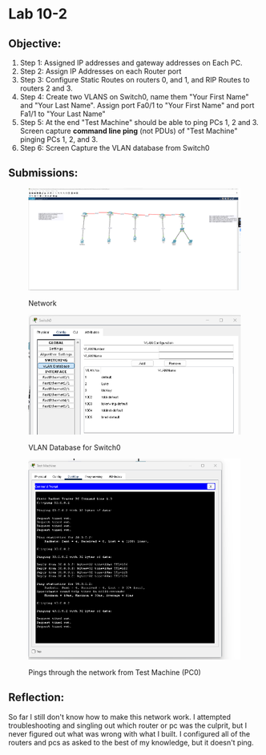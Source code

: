 # Lab 10-2

## Objective:&#x20;

1. Step 1: Assigned IP addresses and gateway addresses on Each PC.
2. Step 2: Assign IP Addresses on each Router port
3. Step 3: Configure Static Routes on routers 0, and 1, and RIP Routes to routers 2 and 3. &#x20;
4. Step 4: Create two VLANS on Switch0, name them "Your First Name" and "Your Last Name". Assign port Fa0/1 to "Your First Name" and port Fa1/1 to "Your Last Name"
5. Step 5: At the end "Test Machine" should be able to ping PCs 1, 2 and 3. Screen capture **command line ping** (not PDUs) of "Test Machine" pinging PCs 1, 2, and 3.
6. Step 6: Screen Capture the VLAN database from Switch0

## Submissions:

<figure><img src="../../.gitbook/assets/Screenshot 2023-04-05 150336.png" alt=""><figcaption><p>Network</p></figcaption></figure>

<figure><img src="../../.gitbook/assets/Screenshot 2023-04-05 150008.png" alt=""><figcaption><p>VLAN Database for Switch0</p></figcaption></figure>

<figure><img src="../../.gitbook/assets/Screenshot 2023-04-05 150539.png" alt=""><figcaption><p>Pings through the network from Test Machine (PC0)</p></figcaption></figure>

###

## Reflection:

So far I still don't know how to make this network work. I attempted troubleshooting and singling out which router or pc was the culprit, but I never figured out what was wrong with what I built. I configured all of the routers and pcs as asked to the best of my knowledge, but it doesn't ping.

